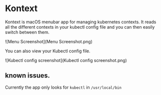 # Kontext

Kontext is macOS menubar app for managing kubernetes contexts. It reads all the different contexts in your kubectl config file and you can then easily switch between them. 



![Menu Screenshot](Menu Screenshot.png)



You can also view your Kubectl config file. 

![Kubectl config screenshot](Kubectl config screenshot.png)



## known issues. 

Currently the app only looks for `kubectl` in `/usr/local/bin`